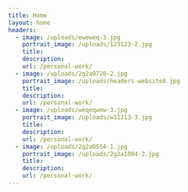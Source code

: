 ```yaml
---
title: Home
layout: home
headers:
  - image: /uploads/eweweq-3.jpg
    portrait_image: /uploads/123123-2.jpg
    title:
    description:
    url: /personal-work/
  - image: /uploads/2g2a9720-2.jpg
    portrait_image: /uploads/headers-website8.jpg
    title:
    description:
    url: /personal-work/
  - image: /uploads/weqeqwew-3.jpg
    portrait_image: /uploads/w31313-3.jpg
    title:
    description:
    url: /personal-work/
  - image: /uploads/2g2a0554-1.jpg
    portrait_image: /uploads/2g2a1004-2.jpg
    title:
    description:
    url: /personal-work/
---
```



